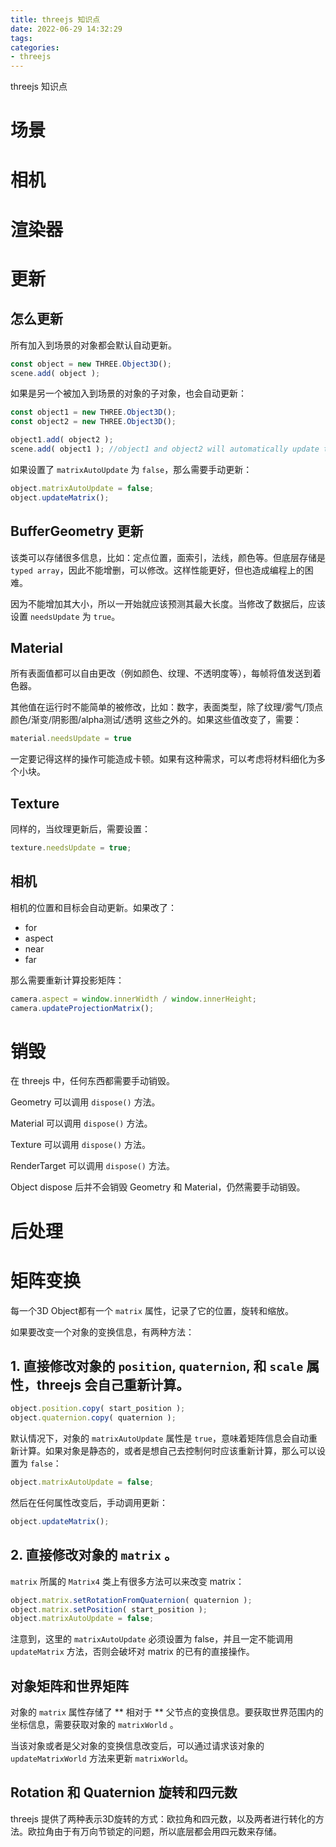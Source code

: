 ```yaml
---
title: threejs 知识点
date: 2022-06-29 14:32:29
tags:
categories:
- threejs
---
```


threejs 知识点


<!-- more -->
# 场景
# 相机
# 渲染器

# 更新
## 怎么更新
所有加入到场景的对象都会默认自动更新。
```js
const object = new THREE.Object3D();
scene.add( object );
```
如果是另一个被加入到场景的对象的子对象，也会自动更新：
```js
const object1 = new THREE.Object3D();
const object2 = new THREE.Object3D();

object1.add( object2 );
scene.add( object1 ); //object1 and object2 will automatically update their matrices
```
如果设置了 `matrixAutoUpdate` 为 `false`，那么需要手动更新：
```js
object.matrixAutoUpdate = false;
object.updateMatrix();
```

## BufferGeometry 更新
该类可以存储很多信息，比如：定点位置，面索引，法线，颜色等。但底层存储是 `typed array`，因此不能增删，可以修改。这样性能更好，但也造成编程上的困难。

因为不能增加其大小，所以一开始就应该预测其最大长度。当修改了数据后，应该设置 `needsUpdate` 为 `true`。

## Material
所有表面值都可以自由更改（例如颜色、纹理、不透明度等），每帧将值发送到着色器。

其他值在运行时不能简单的被修改，比如：数字，表面类型，除了纹理/雾气/顶点颜色/渐变/阴影图/alpha测试/透明 这些之外的。如果这些值改变了，需要：
```js
material.needsUpdate = true
```
一定要记得这样的操作可能造成卡顿。如果有这种需求，可以考虑将材料细化为多个小块。

## Texture
同样的，当纹理更新后，需要设置：
```js
texture.needsUpdate = true;
```

## 相机
相机的位置和目标会自动更新。如果改了：
- for
- aspect
- near
- far

那么需要重新计算投影矩阵：
```js
camera.aspect = window.innerWidth / window.innerHeight;
camera.updateProjectionMatrix();
```

# 销毁
在 threejs 中，任何东西都需要手动销毁。

Geometry 可以调用 `dispose()` 方法。

Material 可以调用 `dispose()` 方法。

Texture 可以调用 `dispose()` 方法。

RenderTarget 可以调用 `dispose()` 方法。

Object dispose 后并不会销毁 Geometry 和 Material，仍然需要手动销毁。

# 后处理
# 矩阵变换
每一个3D Object都有一个 `matrix` 属性，记录了它的位置，旋转和缩放。

如果要改变一个对象的变换信息，有两种方法：
## 1. 直接修改对象的 `position`, `quaternion`, 和 `scale` 属性，threejs 会自己重新计算。
```js
object.position.copy( start_position );
object.quaternion.copy( quaternion );
```
默认情况下，对象的 `matrixAutoUpdate` 属性是 `true`，意味着矩阵信息会自动重新计算。如果对象是静态的，或者是想自己去控制何时应该重新计算，那么可以设置为 `false`：
```js
object.matrixAutoUpdate = false;
```
然后在任何属性改变后，手动调用更新：
```js
object.updateMatrix();
```

## 2. 直接修改对象的 `matrix` 。
`matrix` 所属的 `Matrix4` 类上有很多方法可以来改变 matrix：
```js
object.matrix.setRotationFromQuaternion( quaternion );
object.matrix.setPosition( start_position );
object.matrixAutoUpdate = false;
```
注意到，这里的 `matrixAutoUpdate` 必须设置为 false，并且一定不能调用 `updateMatrix` 方法，否则会破坏对 matrix 的已有的直接操作。

## 对象矩阵和世界矩阵
对象的 `matrix` 属性存储了 ** 相对于 ** 父节点的变换信息。要获取世界范围内的坐标信息，需要获取对象的 `matrixWorld` 。

当该对象或者是父对象的变换信息改变后，可以通过请求该对象的 `updateMatrixWorld` 方法来更新 `matrixWorld`。

## Rotation 和 Quaternion 旋转和四元数
threejs 提供了两种表示3D旋转的方式：欧拉角和四元数，以及两者进行转化的方法。欧拉角由于有万向节锁定的问题，所以底层都会用四元数来存储。








